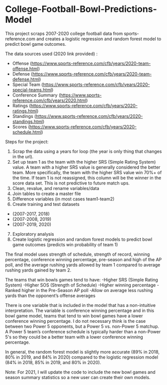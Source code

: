 # College-Football-Bowl-Predictions-Model

This project scraps 2007-2020 college football data from sports-reference.com and creates a logistic regression and random forest model to predict bowl game outcomes. 

The data sources used (2020 link provided) : 
- Offense (https://www.sports-reference.com/cfb/years/2020-team-offense.html)
- Defense (https://www.sports-reference.com/cfb/years/2020-team-defense.html)
- Special Team (https://www.sports-reference.com/cfb/years/2020-special-teams.html)
- Conference Summary (https://www.sports-reference.com/cfb/years/2020.html) 
- Ratings (https://www.sports-reference.com/cfb/years/2020-ratings.html)
- Standings (https://www.sports-reference.com/cfb/years/2020-standings.html)
- Scores (https://www.sports-reference.com/cfb/years/2020-schedule.html)

Steps for the project: 
1. Scrap the data using a years for loop (the year is only thing that changes in the url).
2. Set up team 1 as the team with the higher SRS (Simple Rating System) value. A team with a higher SRS value is generally considered the better team. More specifically,
the team with the higher SRS value win 70%+ of the time. If team 1 is not reassigned, this column will be the winner in the score data set. This is not predictive to future match ups. 
3. Clean, revalue, and rename variables/data
4. Join tables to create a master file 
5. Difference variables (in most cases team1-team2)
6. Create training and test datasets 
- (2007-2017, 2018)
- (2007-2008, 2019)
- (2007-2019, 2020) 
7. Exploratory analysis
8. Create logistic regression and random forest models to predict bowl game outcomes (predicts win probability of team 1) 

The final model uses strength of schedule, strength of record, winning percentage, conference winning percentage, pre-season and high of the AP poll, and the
average rushing yards allowed by team 1 compared to average rushing yards gained by team 2. 

The teams that win bowls games tend to have: 
-Higher SRS (Simple Rating System) 
-Higher SOS (Strength of Schedule) 
-Higher winning percentage
-Ranked higher in the Pre-Season AP poll 
-Allow on average less rushing yards than the opponent’s offense averages

There is one variable that is included in the model that has a non-intuitive interpretation.
The variable is conference winning percentage and in this bowl game model, teams that tend to win bowl games have a lower conference winning percentage. 
I do not necessary think is the case between two Power 5 opponents, but a Power 5 vs. non-Power 5 matchup. A Power 5 team’s conference schedule is typically
harder than a non-Power 5's so they could be a better team with a lower conference winning percentage. 

In general, the random forest model is slightly more accurate (89% in 2018, 80% in 2019, and 84% in 2020) compared to the logistic regression model (84% in 2018, 85% in 2019, 
and 80% in 2020). 

Note: For 2021, I will update the code to include the new bowl games and season summary statistics so a new user can create their own models. 
